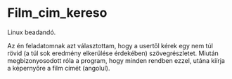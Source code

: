# Film_cim_kereso

Linux beadandó.

Az én feladatomnak azt választottam, hogy a usertől kérek egy nem túl rövid (a túl sok eredmény elkerülése érdekében) szövegrészletet. Miután megbizonyosodott róla a program, hogy minden rendben ezzel, utána kiírja a képernyőre a film címét (angolul).


